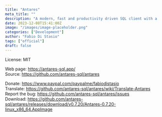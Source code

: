 ```yaml
---
title: "Antares"
meta_title: ""
description: "A modern, fast and productivity driven SQL client with a focus in UX"
date: 2023-12-08T15:41:00Z
image: "/images/image-placeholder.png"
categories: ["Development"]
author: "Fabio Di Stasio"
tags: ["official"]
draft: false
---
```


License: MIT

Web page: https://antares-sql.app/  
Source: https://github.com/antares-sql/antares

Donate: https://www.paypal.com/paypalme/fabiodistasio  
Translate: https://github.com/antares-sql/antares/wiki/Translate-Antares  
Report the bug: https://github.com/antares-sql/antares/issues  
Download: https://github.com/antares-sql/antares/releases/download/v0.7.20/Antares-0.7.20-linux_x86_64.AppImage
